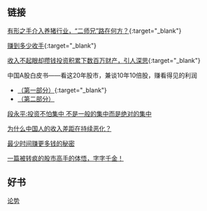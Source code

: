 
## 链接

[有形之手介入养猪行业，“二师兄”路在何方？](https://mp.weixin.qq.com/s?__biz=MzA5MTAxMjEyMQ==&mid=2653496849&idx=2&sn=949826d8a0c7fc6a702f7db3bf35e251&chksm=8bdf6b67bca8e27146b19b30ffdd7955728b06e34ae0df2d54ef3f9e354e78c218acea10a1a2&scene=0#rd){:target="_blank"}

[赚到多少收手](https://qian.163.com/discovery/article/sharearticle.html?id=74017&tagName=%E6%8E%A8%E8%8D%90){:target="_blank"}

[收入不起眼却攒钱投资积累下数百万财产，引人深思](http://info.3g.qq.com/g/s?sid=&aid=money_ss&id=money_20170304A003OW&pos=&pid=1&lpid=1&day=&rt=2&iF=1&fr=){:target="_blank"}

中国A股白皮书——看这20年股市，兼谈10年10倍股，赚看得见的利润
 - [（第一部分）](http://blog.sina.cn/dpool/blog/s/blog_54a832620102uyvj.html?vt=4&wm=3049_a111){:target="_blank"}
 - [（第二部分）](http://blog.sina.cn/dpool/blog/s/blog_54a832620102uzqg.html?wm=3049_a111)
 
 [段永平:投资不怕集中 不是一般的集中而是绝对的集中](http://blog.sina.cn/dpool/blog/s/blog_605241740102wfdy.html?from=timeline&isappinstalled=0)
 
 [为什么中国人的收入差距在持续恶化？](http://finance.qq.com/a/20160201/007967.htm)
 
 [最少时间赚更多钱的秘密](http://blog.sina.com.cn/s/blog_4652e8800102welx.html)
 
 [一篇被转疯的股市高手的体悟，字字千金！](https://mp.weixin.qq.com/s?__biz=MzA5MjE3ODgzNA==&mid=2652230975&idx=1&sn=6e818c15804c10609ab49a9e72104ddc)
## 好书
[论势](https://book.douban.com/subject/3692842/)
